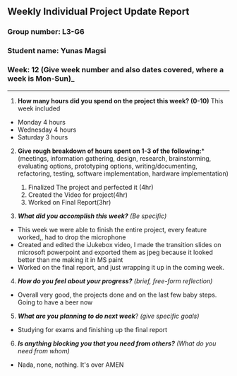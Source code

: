 ## Weekly Individual Project Update Report
### Group number: L3-G6
### Student name: Yunas Magsi
### Week: 12 (Give week number and also dates covered, where a week is Mon-Sun)_
___
1. **How many hours did you spend on the project this week? (0-10)**
  This week included 
  - Monday 4 hours
  - Wednesday 4 hours
  - Saturday 3 hours

2. **Give rough breakdown of hours spent on 1-3 of the following:***
   (meetings, information gathering, design, research, brainstorming, evaluating options, prototyping options, writing/documenting, refactoring, testing, software implementation, hardware implementation)
   1. Finalized The project and perfected it (4hr)
   2. Created the Video for project(4hr)
   3. Worked on Final Report(3hr)
   
3. ***What did you accomplish this week?*** _(Be specific)_
  - This week we were able to finish the entire project, every feature worked,, had to drop the microphone
  - Created and edited the iJukebox video, I made the transition slides on microsoft powerpoint and exported them as  jpeg because it looked better than me making it in MS paint
  - Worked on the final report, and just wrapping it up in the coming week.


4. ***How do you feel about your progress?*** _(brief, free-form reflection)_
  - Overall very good, the projects done and on the last few baby steps. Going to have a beer now

5. ***What are you planning to do next week***? _(give specific goals)_
  -  Studying for exams and finishing up the final report

6. ***Is anything blocking you that you need from others?*** _(What do you need from whom)_
  - Nada, none, nothing. It's over AMEN
